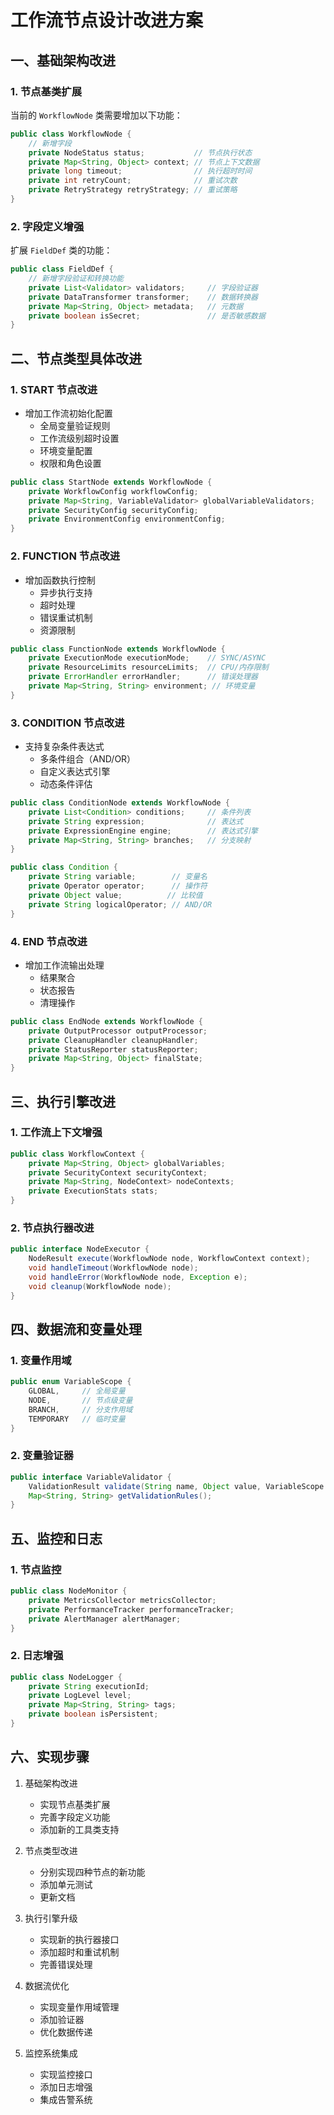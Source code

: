 # 工作流节点设计改进方案

## 一、基础架构改进

### 1. 节点基类扩展
当前的 `WorkflowNode` 类需要增加以下功能：

```java
public class WorkflowNode {
    // 新增字段
    private NodeStatus status;           // 节点执行状态
    private Map<String, Object> context; // 节点上下文数据
    private long timeout;                // 执行超时时间
    private int retryCount;              // 重试次数
    private RetryStrategy retryStrategy; // 重试策略
}
```

### 2. 字段定义增强
扩展 `FieldDef` 类的功能：

```java
public class FieldDef {
    // 新增字段验证和转换功能
    private List<Validator> validators;     // 字段验证器
    private DataTransformer transformer;    // 数据转换器
    private Map<String, Object> metadata;   // 元数据
    private boolean isSecret;               // 是否敏感数据
}
```

## 二、节点类型具体改进

### 1. START 节点改进
- 增加工作流初始化配置
  - 全局变量验证规则
  - 工作流级别超时设置
  - 环境变量配置
  - 权限和角色设置

```java
public class StartNode extends WorkflowNode {
    private WorkflowConfig workflowConfig;
    private Map<String, VariableValidator> globalVariableValidators;
    private SecurityConfig securityConfig;
    private EnvironmentConfig environmentConfig;
}
```

### 2. FUNCTION 节点改进
- 增加函数执行控制
  - 异步执行支持
  - 超时处理
  - 错误重试机制
  - 资源限制

```java
public class FunctionNode extends WorkflowNode {
    private ExecutionMode executionMode;    // SYNC/ASYNC
    private ResourceLimits resourceLimits;  // CPU/内存限制
    private ErrorHandler errorHandler;      // 错误处理器
    private Map<String, String> environment; // 环境变量
}
```

### 3. CONDITION 节点改进
- 支持复杂条件表达式
  - 多条件组合（AND/OR）
  - 自定义表达式引擎
  - 动态条件评估

```java
public class ConditionNode extends WorkflowNode {
    private List<Condition> conditions;     // 条件列表
    private String expression;              // 表达式
    private ExpressionEngine engine;        // 表达式引擎
    private Map<String, String> branches;   // 分支映射
}

public class Condition {
    private String variable;        // 变量名
    private Operator operator;      // 操作符
    private Object value;          // 比较值
    private String logicalOperator; // AND/OR
}
```

### 4. END 节点改进
- 增加工作流输出处理
  - 结果聚合
  - 状态报告
  - 清理操作

```java
public class EndNode extends WorkflowNode {
    private OutputProcessor outputProcessor;
    private CleanupHandler cleanupHandler;
    private StatusReporter statusReporter;
    private Map<String, Object> finalState;
}
```

## 三、执行引擎改进

### 1. 工作流上下文增强
```java
public class WorkflowContext {
    private Map<String, Object> globalVariables;
    private SecurityContext securityContext;
    private Map<String, NodeContext> nodeContexts;
    private ExecutionStats stats;
}
```

### 2. 节点执行器改进
```java
public interface NodeExecutor {
    NodeResult execute(WorkflowNode node, WorkflowContext context);
    void handleTimeout(WorkflowNode node);
    void handleError(WorkflowNode node, Exception e);
    void cleanup(WorkflowNode node);
}
```

## 四、数据流和变量处理

### 1. 变量作用域
```java
public enum VariableScope {
    GLOBAL,     // 全局变量
    NODE,       // 节点级变量
    BRANCH,     // 分支作用域
    TEMPORARY   // 临时变量
}
```

### 2. 变量验证器
```java
public interface VariableValidator {
    ValidationResult validate(String name, Object value, VariableScope scope);
    Map<String, String> getValidationRules();
}
```

## 五、监控和日志

### 1. 节点监控
```java
public class NodeMonitor {
    private MetricsCollector metricsCollector;
    private PerformanceTracker performanceTracker;
    private AlertManager alertManager;
}
```

### 2. 日志增强
```java
public class NodeLogger {
    private String executionId;
    private LogLevel level;
    private Map<String, String> tags;
    private boolean isPersistent;
}
```

## 六、实现步骤

1. 基础架构改进
   - 实现节点基类扩展
   - 完善字段定义功能
   - 添加新的工具类支持

2. 节点类型改进
   - 分别实现四种节点的新功能
   - 添加单元测试
   - 更新文档

3. 执行引擎升级
   - 实现新的执行器接口
   - 添加超时和重试机制
   - 完善错误处理

4. 数据流优化
   - 实现变量作用域管理
   - 添加验证器
   - 优化数据传递

5. 监控系统集成
   - 实现监控接口
   - 添加日志增强
   - 集成告警系统 